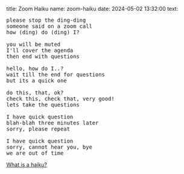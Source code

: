 title: Zoom Haiku
name: zoom-haiku
date: 2024-05-02 13:32:00
text:
<pre>
please stop the ding-ding
someone said on a zoom call
how (ding) do (ding) I?

you will be muted
I'll cover the agenda
then end with questions

hello, how do I..?
wait till the end for questions
but its a quick one

do this, that, ok?
check this, check that, very good!
lets take the questions

I have quick question
blah-blah three minutes later
sorry, please repeat

I have quick question
sorry, cannot hear you, bye
we are out of time
</pre>

[What is a haiku?](https://www.britannica.com/art/haiku)
